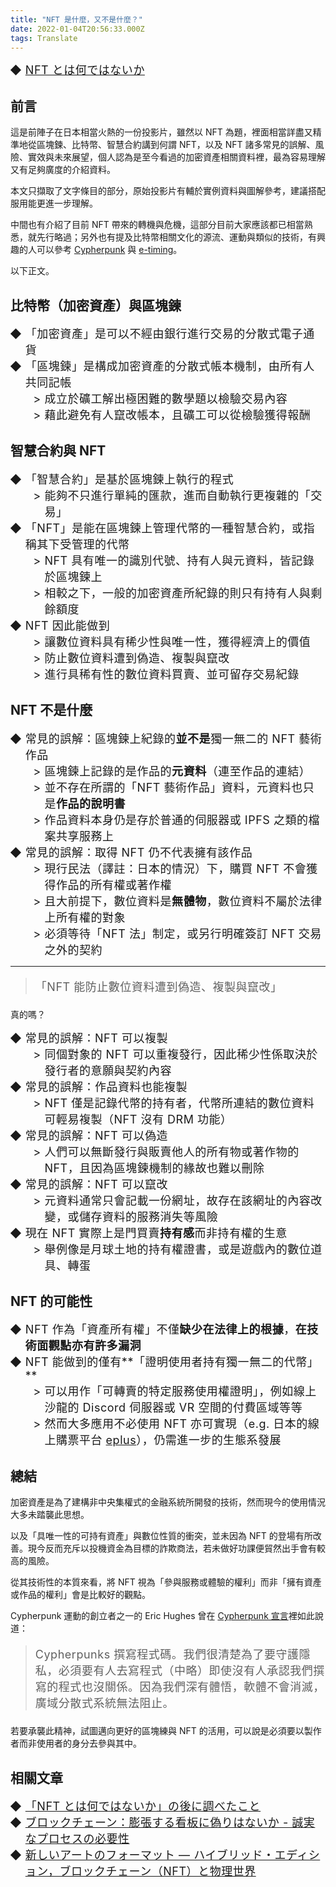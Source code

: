 ```yaml
---
title: "NFT 是什麼，又不是什麼？"
date: 2022-01-04T20:56:33.000Z
tags: Translate
---
```


<style>
li,
blockquote p {
  font-size: 1.125rem;
  letter-spacing: 0.0325rem;
}
blockquote + p {
  padding-top: 4px;
}
ul {
  list-style-type: '◆ ';
}
ul li ul {
  list-style-type: '> ';
}
</style>

- [NFT とは何ではないか](https://speakerdeck.com/okapies/nfttohahe-dehanaika)

## 前言

這是前陣子在日本相當火熱的一份投影片，雖然以 NFT 為題，裡面相當詳盡又精準地從區塊鍊、比特幣、智慧合約講到何謂 NFT，以及 NFT 諸多常見的誤解、風險、實效與未來展望，個人認為是至今看過的加密資產相關資料裡，最為容易理解又有足夠廣度的介紹資料。

本文只擷取了文字條目的部分，原始投影片有輔於實例資料與圖解參考，建議搭配服用能更進一步理解。

中間也有介紹了目前 NFT 帶來的轉機與危機，這部分目前大家應該都已相當熟悉，就先行略過；另外也有提及比特幣相關文化的源流、運動與類似的技術，有興趣的人可以參考 [Cypherpunk](https://en.wikipedia.org/wiki/Cypherpunk) 與 [e-timing](https://www.e-timing.ne.jp/)。

以下正文。

## 比特幣（加密資產）與區塊鍊

- 「加密資產」是可以不經由銀行進行交易的分散式電子通貨
- 「區塊鍊」是構成加密資產的分散式帳本機制，由所有人共同記帳
  - 成立於礦工解出極困難的數學題以檢驗交易內容
  - 藉此避免有人竄改帳本，且礦工可以從檢驗獲得報酬

## 智慧合約與 NFT

- 「智慧合約」是基於區塊鍊上執行的程式
  - 能夠不只進行單純的匯款，進而自動執行更複雜的「交易」
- 「NFT」是能在區塊鍊上管理代幣的一種智慧合約，或指稱其下受管理的代幣
  - NFT 具有唯一的識別代號、持有人與元資料，皆記錄於區塊鍊上
  - 相較之下，一般的加密資產所紀錄的則只有持有人與剩餘額度
- NFT 因此能做到
  - 讓數位資料具有稀少性與唯一性，獲得經濟上的價值
  - 防止數位資料遭到偽造、複製與竄改
  - 進行具稀有性的數位資料買賣、並可留存交易紀錄

## NFT 不是什麼

- 常見的誤解：區塊鍊上紀錄的**並不是**獨一無二的 NFT 藝術作品
  - 區塊鍊上記錄的是作品的**元資料**（連至作品的連結）
  - 並不存在所謂的「NFT 藝術作品」資料，元資料也只是**作品的說明書**
  - 作品資料本身仍是存於普通的伺服器或 IPFS 之類的檔案共享服務上
- 常見的誤解：取得 NFT 仍不代表擁有該作品
  - 現行民法（譯註：日本的情況）下，購買 NFT 不會獲得作品的所有權或著作權
  - 且大前提下，數位資料是**無體物**，數位資料不屬於法律上所有權的對象
  - 必須等待「NFT 法」制定，或另行明確簽訂 NFT 交易之外的契約

---

> 「NFT 能防止數位資料遭到偽造、複製與竄改」

真的嗎？

- 常見的誤解：NFT 可以複製
  - 同個對象的 NFT 可以重複發行，因此稀少性係取決於發行者的意願與契約內容
- 常見的誤解：作品資料也能複製
  - NFT 僅是記錄代幣的持有者，代幣所連結的數位資料可輕易複製（NFT 沒有 DRM 功能）
- 常見的誤解：NFT 可以偽造
  - 人們可以無斷發行與販賣他人的所有物或著作物的 NFT，且因為區塊鍊機制的緣故也難以刪除
- 常見的誤解：NFT 可以竄改
  - 元資料通常只會記載一份網址，故存在該網址的內容改變，或儲存資料的服務消失等風險
- 現在 NFT 實際上是門買賣**持有感**而非持有權的生意
  - 舉例像是月球土地的持有權證書，或是遊戲內的數位道具、轉蛋

## NFT 的可能性

- NFT 作為「資產所有權」不僅**缺少在法律上的根據**，**在技術面觀點亦有許多漏洞**
- NFT 能做到的僅有**「證明使用者持有獨一無二的代幣」**
  - 可以用作「可轉賣的特定服務使用權證明」，例如線上沙龍的 Discord 伺服器或 VR 空間的付費區域等等
  - 然而大多應用不必使用 NFT 亦可實現（e.g. 日本的線上購票平台 [eplus](https://eplus.jp/)），仍需進一步的生態系發展

## 總結

加密資產是為了建構非中央集權式的金融系統所開發的技術，然而現今的使用情況大多未踏襲此思想。

以及「具唯一性的可持有資產」與數位性質的衝突，並未因為 NFT 的登場有所改善。現今反而充斥以投機資金為目標的詐欺商法，若未做好功課便貿然出手會有較高的風險。

從其技術性的本質來看，將 NFT 視為「參與服務或體驗的權利」而非「擁有資產或作品的權利」會是比較好的觀點。

Cypherpunk 運動的創立者之一的 Eric Hughes 曾在 [Cypherpunk 宣言](https://zenn.dev/takahashim/articles/e534fb15b3271198f957)裡如此說道：

> Cypherpunks 撰寫程式碼。我們很清楚為了要守護隱私，必須要有人去寫程式（中略）即使沒有人承認我們撰寫的程式也沒關係。因為我們深有體悟，軟體不會消滅，廣域分散式系統無法阻止。

若要承襲此精神，試圖邁向更好的區塊練與 NFT 的活用，可以說是必須要以製作者而非使用者的身分去參與其中。

## 相關文章

- [「NFT とは何ではないか」の後に調べたこと](https://togetter.com/li/1823914)
- [ブロックチェーン：膨張する看板に偽りはないか - 誠実なプロセスの必要性](https://shanematsuo.medium.com/%E3%83%96%E3%83%AD%E3%83%83%E3%82%AF%E3%83%81%E3%82%A7%E3%83%BC%E3%83%B3-%E8%86%A8%E5%BC%B5%E3%81%99%E3%82%8B%E7%9C%8B%E6%9D%BF%E3%81%AB%E5%81%BD%E3%82%8A%E3%81%AF%E3%81%AA%E3%81%84%E3%81%8B-%E8%AA%A0%E5%AE%9F%E3%81%AA%E3%83%97%E3%83%AD%E3%82%BB%E3%82%B9%E3%81%AE%E5%BF%85%E8%A6%81%E6%80%A7-fe9f5d38eb37)
- [新しいアートのフォーマット ― ハイブリッド・エディション，ブロックチェーン（NFT）と物理世界](https://goh.works/ja/post/10299/)
